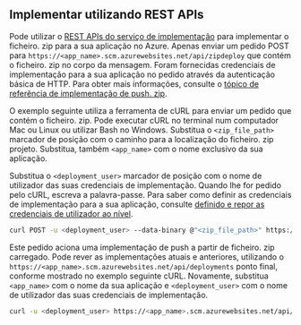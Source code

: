 ## <a name="rest"></a>Implementar utilizando REST APIs 
 
Pode utilizar o [REST APIs do serviço de implementação](https://github.com/projectkudu/kudu/wiki/REST-API) para implementar o ficheiro. zip para a sua aplicação no Azure. Apenas enviar um pedido POST para `https://<app_name>.scm.azurewebsites.net/api/zipdeploy` que contém o ficheiro. zip no corpo da mensagem. Foram fornecidas credenciais de implementação para a sua aplicação no pedido através da autenticação básica de HTTP. Para obter mais informações, consulte o [tópico de referência de implementação de push. zip](https://github.com/projectkudu/kudu/wiki/Deploying-from-a-zip-file). 

O exemplo seguinte utiliza a ferramenta de cURL para enviar um pedido que contém o ficheiro. zip. Pode executar cURL no terminal num computador Mac ou Linux ou utilizar Bash no Windows. Substitua o `<zip_file_path>` marcador de posição com o caminho para a localização do ficheiro. zip projeto. Substitua, também `<app_name>` com o nome exclusivo da sua aplicação.

Substitua o `<deployment_user>` marcador de posição com o nome de utilizador das suas credenciais de implementação. Quando lhe for pedido pelo cURL, escreva a palavra-passe. Para saber como definir as credenciais de implementação para a sua aplicação, consulte [definido e repor as credenciais de utilizador ao nível](../articles/app-service/app-service-deployment-credentials.md#userscope).   

```bash
curl POST -u <deployment_user> --data-binary @"<zip_file_path>" https://<app_name>.scm.azurewebsites.net/api/zipdeploy
```

Este pedido aciona uma implementação de push a partir de ficheiro. zip carregado. Pode rever as implementações atuais e anteriores, utilizando o `https://<app_name>.scm.azurewebsites.net/api/deployments` ponto final, conforme mostrado no exemplo seguinte cURL. Novamente, substitua `<app_name>` com o nome da sua aplicação e `<deployment_user>` com o nome de utilizador das suas credenciais de implementação.

```bash
curl -u <deployment_user> https://<app_name>.scm.azurewebsites.net/api/deployments
```